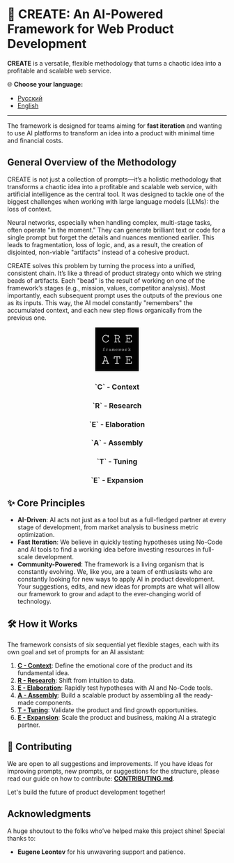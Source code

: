 # 🚀 CREATE: An AI-Powered Framework for Web Product Development

**CREATE** is a versatile, flexible methodology that turns a chaotic idea into a profitable and scalable web service.

🌐 **Choose your language:**
- [Русский](README_ru.md)
- [English](README.md)

---

The framework is designed for teams aiming for **fast iteration** and wanting to use AI platforms to transform an idea into a product with minimal time and financial costs.

## General Overview of the Methodology

CREATE is not just a collection of prompts—it’s a holistic methodology that transforms a chaotic idea into a profitable and scalable web service, with artificial intelligence as the central tool. It was designed to tackle one of the biggest challenges when working with large language models (LLMs): the loss of context.

Neural networks, especially when handling complex, multi-stage tasks, often operate "in the moment." They can generate brilliant text or code for a single prompt but forget the details and nuances mentioned earlier. This leads to fragmentation, loss of logic, and, as a result, the creation of disjointed, non-viable "artifacts" instead of a cohesive product.

CREATE solves this problem by turning the process into a unified, consistent chain. It’s like a thread of product strategy onto which we string beads of artifacts. Each "bead" is the result of working on one of the framework’s stages (e.g., mission, values, competitor analysis). Most importantly, each subsequent prompt uses the outputs of the previous one as its inputs. This way, the AI model constantly "remembers" the accumulated context, and each new step flows organically from the previous one.

<div align="center">
  <img src="docs/assets/create_logo.png" alt="CREATE Framework Logo" width="100"/>
  <h3>`C` - Context</h3>
  <h3>`R` - Research</h3>
  <h3>`E` - Elaboration</h3>
  <h3>`A` - Assembly</h3>
  <h3>`T` - Tuning</h3>
  <h3>`E` - Expansion</h3>
</div>

## ✨ Core Principles

-   **AI-Driven**: AI acts not just as a tool but as a full-fledged partner at every stage of development, from market analysis to business metric optimization.
-   **Fast Iteration**: We believe in quickly testing hypotheses using No-Code and AI tools to find a working idea before investing resources in full-scale development.
-   **Community-Powered**: The framework is a living organism that is constantly evolving. We, like you, are a team of enthusiasts who are constantly looking for new ways to apply AI in product development. Your suggestions, edits, and new ideas for prompts are what will allow our framework to grow and adapt to the ever-changing world of technology.

## 🛠️ How it Works

The framework consists of six sequential yet flexible stages, each with its own goal and set of prompts for an AI assistant:

1.  **[C - Context](docs/en/C-Context.md)**: Define the emotional core of the product and its fundamental idea.
2.  **[R - Research](docs/en/R-Research.md)**: Shift from intuition to data.
3.  **[E - Elaboration](docs/en/E-Elaboration.md)**: Rapidly test hypotheses with AI and No-Code tools.
4.  **[A - Assembly](docs/en/A-Assembly.md)**: Build a scalable product by assembling all the ready-made components.
5.  **[T - Tuning](docs/en/T-Tuning.md)**: Validate the product and find growth opportunities.
6.  **[E - Expansion](docs/en/E-Expansion.md)**: Scale the product and business, making AI a strategic partner.

## 🤝 Contributing

We are open to all suggestions and improvements. If you have ideas for improving prompts, new prompts, or suggestions for the structure, please read our guide on how to contribute: **[CONTRIBUTING.md](CONTRIBUTING.md)**.

Let's build the future of product development together!

## Acknowledgments

A huge shoutout to the folks who’ve helped make this project shine! Special thanks to:

- **Eugene Leontev** [](https://github.com/madmatvey) for his unwavering support and patience.